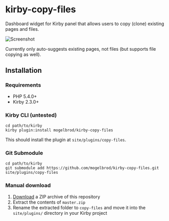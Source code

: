 # kirby-copy-files
Dashboard widget for Kirby panel that allows users to copy (clone) existing pages and files.

![Screenshot](https://raw.githubusercontent.com/mogelbrod/kirby-copy-files/master/screenshot.png)

Currently only auto-suggests existing pages, not files (but supports file copying as well).

## Installation

### Requirements

-	PHP 5.4.0+
-	Kirby 2.3.0+

### Kirby CLI (untested)

```
cd path/to/kirby
kirby plugin:install mogelbrod/kirby-copy-files
```

This should install the plugin at `site/plugins/copy-files`.

### Git Submodule

```
cd path/to/kirby
git submodule add https://github.com/mogelbrod/kirby-copy-files.git site/plugins/copy-files
```

### Manual download

1. [Download](https://github.com/mogelbrod/kirby-copy-files/archive/master.zip) a ZIP archive of this repository
2. Extract the contents of `master.zip`
3. Rename the extracted folder to `copy-files` and move it into the `site/plugins/` directory in your Kirby project
